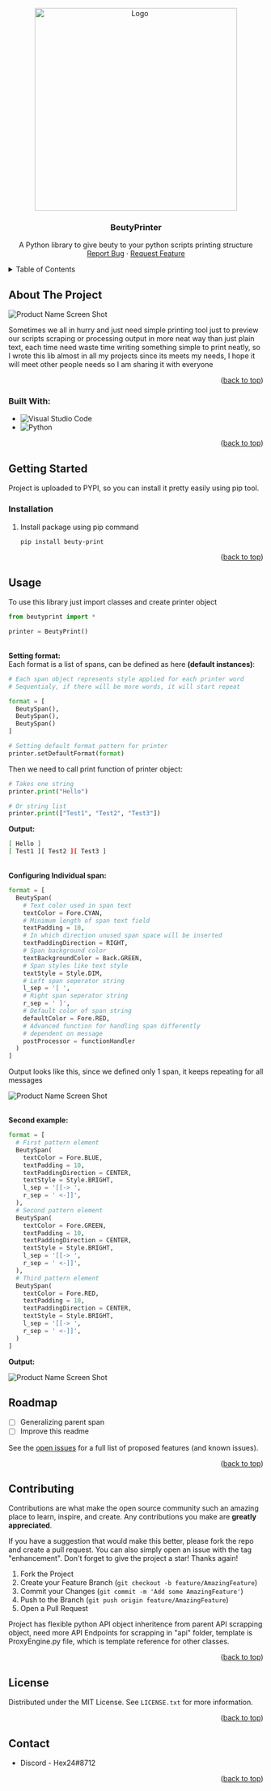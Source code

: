 <!-- 
<a name="readme-top"></a>

[![Contributors][contributors-shield]][contributors-url]
[![Forks][forks-shield]][forks-url]
[![Stargazers][stars-shield]][stars-url]
[![Issues][issues-shield]][issues-url]
[![MIT License][license-shield]][license-url]
[![LinkedIn][linkedin-shield]][linkedin-url]



<!-- PROJECT LOGO -->
<br />
<div align="center">
  <a href="https://github.com/Hex2424/ProxyRipper">
    <img src="./images/logo.png" alt="Logo" width="400" height="400">
  </a>

<h3 align="center">BeutyPrinter</h3>

  <p align="center">
    A Python library to give beuty to your python scripts printing structure
    <br />
    <!-- <br>
    <a href="https://github.com/Hex2424/ProxyRipper">View Demo</a>
    · -->
    <a href="https://github.com/Hex2424/ProxyRipper/issues">Report Bug</a>
    ·
    <a href="https://github.com/Hex2424/ProxyRipper/issues">Request Feature</a>
  </p>
</div>



<!-- TABLE OF CONTENTS -->
<details>
  <summary>Table of Contents</summary>
  <ol>
    <li>
      <a href="#about-the-project">About The Project</a>
      <ul>
        <li><a href="#built-with">Built With</a></li>
      </ul>
    </li>
    <li>
      <a href="#getting-started">Getting Started</a>
      <ul>
        <li><a href="#prerequisites">Prerequisites</a></li>
        <li><a href="#installation">Installation</a></li>
      </ul>
    </li>
    <li><a href="#usage">Usage</a></li>
    <li><a href="#roadmap">Roadmap</a></li>
    <li><a href="#contributing">Contributing</a></li>
    <li><a href="#license">License</a></li>
    <li><a href="#contact">Contact</a></li>
    <li><a href="#acknowledgments">Acknowledgments</a></li>
  </ol>
</details>



<!-- ABOUT THE PROJECT -->
## About The Project

![Product Name Screen Shot](images/home.png)

Sometimes we all in hurry and just need simple printing tool just to preview our scripts scraping or processing output in more neat way than just plain text, each time need waste time writing something simple to print neatly, so I wrote this lib almost in all my projects since its meets my needs, I hope it will meet other people needs so I am sharing it with everyone

<p align="right">(<a href="#readme-top">back to top</a>)</p>



### Built With:

* ![Visual Studio Code](https://img.shields.io/badge/Visual%20Studio%20Code-0078d7.svg?style=for-the-badge&logo=visual-studio-code&logoColor=white)
* ![Python](https://img.shields.io/badge/python-3670A0?style=for-the-badge&logo=python&logoColor=ffdd54)
<p align="right">(<a href="#readme-top">back to top</a>)</p>



<!-- GETTING STARTED -->
## Getting Started

Project is uploaded to PYPI, so you can install it pretty easily using pip tool.

### Installation

1. Install package using pip command
   ```sh
   pip install beuty-print
   ```

<p align="right">(<a href="#readme-top">back to top</a>)</p>


<!-- USAGE EXAMPLES -->
## Usage

To use this library just import classes and create printer object
```python
from beutyprint import *

printer = BeutyPrint()
```
<br>**Setting format:**
<br>Each format is a list of spans, can be defined as here **(default instances)**:

```python
# Each span object represents style applied for each printer word
# Sequentialy, if there will be more words, it will start repeat

format = [
  BeutySpan(),
  BeutySpan(),
  BeutySpan()
]

# Setting default format pattern for printer
printer.setDefaultFormat(format)
```
Then we need to call print function of printer object:
```python
# Takes one string
printer.print("Hello")

# Or string list
printer.print(["Test1", "Test2", "Test3"])
```
**Output:**
```sh
[ Hello ]
[ Test1 ][ Test2 ][ Test3 ]
```

<br>**Configuring Individual span:**
<br>
```python
format = [
  BeutySpan(
    # Text color used in span text
    textColor = Fore.CYAN,
    # Minimum length of span text field
    textPadding = 10,
    # In which direction unused span space will be inserted
    textPaddingDirection = RIGHT,
    # Span background color
    textBackgroundColor = Back.GREEN,
    # Span styles like text style
    textStyle = Style.DIM,
    # Left span seperator string
    l_sep = '[ ',
    # Right span seperator string
    r_sep = ' ]',
    # Default color of span string
    defaultColor = Fore.RED,
    # Advanced function for handling span differently 
    # dependent on message
    postProcessor = functionHandler
  )
]
```
Output looks like this, since we defined only 1 span, it keeps repeating for all messages

![Product Name Screen Shot](images/span_example.png)

<br>**Second example:**
<br>
```python
format = [
  # First pattern element
  BeutySpan(
    textColor = Fore.BLUE,
    textPadding = 10,
    textPaddingDirection = CENTER,
    textStyle = Style.BRIGHT,
    l_sep = '[[-> ',
    r_sep = ' <-]]',
  ),
  # Second pattern element
  BeutySpan(
    textColor = Fore.GREEN,
    textPadding = 10,
    textPaddingDirection = CENTER,
    textStyle = Style.BRIGHT,
    l_sep = '[[-> ',
    r_sep = ' <-]]',
  ),
  # Third pattern element
  BeutySpan(
    textColor = Fore.RED,
    textPadding = 10,
    textPaddingDirection = CENTER,
    textStyle = Style.BRIGHT,
    l_sep = '[[-> ',
    r_sep = ' <-]]',
  )
]
```
**Output:**

![Product Name Screen Shot](images/span_example2.png)



<!-- ROADMAP -->
## Roadmap

- [ ] Generalizing parent span
- [ ] Improve this readme

See the [open issues](https://github.com/Hex2424/ProxyRipper/issues) for a full list of proposed features (and known issues).

<p align="right">(<a href="#readme-top">back to top</a>)</p>



<!-- CONTRIBUTING -->
## Contributing

Contributions are what make the open source community such an amazing place to learn, inspire, and create. Any contributions you make are **greatly appreciated**.

If you have a suggestion that would make this better, please fork the repo and create a pull request. You can also simply open an issue with the tag "enhancement".
Don't forget to give the project a star! Thanks again!

1. Fork the Project
2. Create your Feature Branch (`git checkout -b feature/AmazingFeature`)
3. Commit your Changes (`git commit -m 'Add some AmazingFeature'`)
4. Push to the Branch (`git push origin feature/AmazingFeature`)
5. Open a Pull Request

Project has flexible python API object inheritence from parent API scrapping object, need more API Endpoints for scrapping in "api" folder, template is ProxyEngine.py file, which is template reference for other classes.

<p align="right">(<a href="#readme-top">back to top</a>)</p>



<!-- LICENSE -->
## License

Distributed under the MIT License. See `LICENSE.txt` for more information.

<p align="right">(<a href="#readme-top">back to top</a>)</p>



<!-- CONTACT -->
## Contact

* Discord - Hex24#8712


<p align="right">(<a href="#readme-top">back to top</a>)</p>

